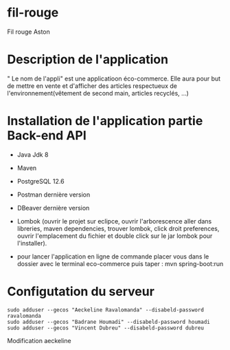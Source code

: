 # fil-rouge
Fil rouge Aston

# Description de l'application
" Le nom de l'appli" est une applicatioon éco-commerce. Elle aura pour but de mettre en vente et d'afficher des articles respectueux de l'environnement(vêtement de second main, articles recyclés, ...)

# Installation de l'application partie Back-end API
- Java Jdk 8
- Maven
- PostgreSQL 12.6
- Postman dernière version
- DBeaver dernière version
- Lombok (ouvrir le projet sur eclipce, ouvrir l'arborescence aller dans libreries, maven dependencies,
  trouver lombok, click droit preferences, ouvrir l'emplacement du fichier et double click sur le jar 
  lombok pour l'installer).
    
- pour lancer l'application en ligne de commande placer vous dans le dossier avec le terminal
  eco-commerce puis taper : mvn spring-boot:run



# Configutation du serveur

```shell
sudo adduser --gecos "Aeckeline Ravalomanda" --disabeld-password ravalomanda
sudo adduser --gecos "Badrane Houmadi" --disabeld-password houmadi
sudo adduser --gecos "Vincent Dubreu" --disabeld-password dubreu
```

Modification aeckeline


  

